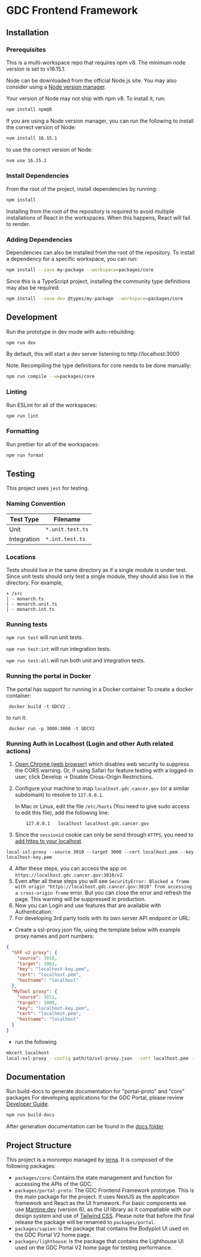 # GDC Frontend Framework

## Installation

### Prerequisites

This is a multi-workspace repo that requires npm v8. The minimum node version is set to v16.15.1.

Node can be downloaded from the official Node.js site. You may also consider using a [Node version manager](https://docs.npmjs.com/cli/v7/configuring-npm/install#using-a-node-version-manager-to-install-nodejs-and-npm).

Your version of Node may not ship with npm v8. To install it, run:

```bash
npm install npm@8
```

If you are using a Node version manager, you can run the following to install the correct version of Node:

```bash
nvm install 16.15.1
```

to use the correct version of Node:

```bash
nvm use 16.15.1
```

### Install Dependencies

From the root of the project, install dependencies by running:

```bash
npm install
```

Installing from the root of the repository is required to avoid
multiple installations of React in the workspaces. When this happens,
React will fail to render.

### Adding Dependencies

Dependencies can also be installed from the root of the repository.
To install a dependency for a specific workspace, you can run:

```bash
npm install --save my-package --workspace=packages/core
```

Since this is a TypeScript project, installing the community type definitions may also be required:

```bash
npm install --save-dev @types/my-package --workspace=packages/core
```

## Development

Run the prototype in dev mode with auto-rebuilding:

```bash
npm run dev
```

By default, this will start a dev server listening to http://localhost:3000

Note: Recompiling the type definitions for core needs to be done manually:

```bash
npm run compile --w=packages/core
```

### Linting

Run ESLint for all of the workspaces:

```bash
npm run lint
```

### Formatting

Run prettier for all of the workspaces:

```bash
npm run format
```

## Testing

This project uses `jest` for testing.

### Naming Convention

| Test Type   | Filename         |
| ----------- | ---------------- |
| Unit        | `*.unit.test.ts` |
| Integration | `*.int.test.ts`  |

### Locations

Tests should live in the same directory as if a single module is under test. Since unit tests should only test a single module, they should also live in the directory.
For example,

```
+ /src
| - monarch.ts
| - monarch.unit.ts
| - monarch.int.ts
```

### Running tests

`npm run test` will run unit tests.

`npm run test:int` will run integration tests.

`npm run test:all` will run both unit and integration tests.

### Running the portal in Docker

The portal has support for running in a Docker container
To create a docker container:

```
 docker build -t GDCV2 .
```

to run it:

```
 docker run -p 3000:3000 -t GDCV2
```

### Running Auth in Localhost (Login and other Auth related actions)

1. [Open Chrome (web browser)](https://alfilatov.com/posts/run-chrome-without-cors/) which disables web security to suppress the CORS warning.
   Or, if using Safari for feature testing with a logged-in user, click Develop -> Disable Cross-Origin Restrictions.
2. Configure your machine to map `localhost.gdc.cancer.gov` (or a similar subdomain) to resolve to `127.0.0.1`.

   In Mac or Linux, edit the file `/etc/hosts` (You need to give sudo access to edit this file), add the following line:

   ```
       127.0.0.1   localhost localhost.gdc.cancer.gov
   ```

3. Since the `sessionid` cookie can only be send through `HTTPS`, you need to [add https to your localhost](https://dev.to/defite/adding-https-to-your-localhost-15hg).

```
local-ssl-proxy --source 3010 --target 3000 --cert localhost.pem --key localhost-key.pem
```

4. After these steps, you can access the app on `https://localhost.gdc.cancer.gov:3010/v2`.
5. Even after all these steps you will see `SecurityError: Blocked a frame with origin "https://localhost.gdc.cancer.gov:3010" from accessing a cross-origin frame` error. But you can close the error and refresh the page. This warning will be suppressed in production.
6. Now you can Login and use features that are available with Authentication.
7. For developing 3rd party tools with its own server API endpoint or URL:

- Create a ssl-proxy.json file, using the template below with example proxy names and port numbers:

```json
{
  "GFF v2 proxy": {
    "source": 3010,
    "target": 3001,
    "key": "localhost-key.pem",
    "cert": "localhost.pem",
    "hostname": "localhost"
  },
  "MyTool proxy": {
    "source": 3011,
    "target": 3000,
    "key": "localhost-key.pem",
    "cert": "localhost.pem",
    "hostname": "localhost"
  }
}
```

- run the following

```bash
mkcert localhost
local-ssl-proxy --config path/to/ssl-proxy.json --cert localhost.pem --key localhost-key.pem
```

## Documentation

Run build-docs to generate documentation for "portal-proto" and "core" packages
For developing applications for the GDC Portal, please review
[Developer Guide](docs/DevelopersGuide/Developers_Guide.md).

```bash
npm run build-docs
```

After generation documentation can be found in the [docs folder](/docs/)

## Project Structure

This project is a monorepo managed by [lerna](https://lerna.js.org). It is composed of the following packages:

- `packages/core`: Contains the state management and function for accessing the APIs of the GDC.
- `packages/portal-proto`: The GDC Frontend Framework prototype. This is the main package for the project. It uses NextJS
  as the application framework and React as the UI framework. For basic components we use [Mantine.dev](https://v6.mantine.dev/) (version 6), as the UI library as it compatiable
  with our design system and use of [Tailwind CSS](https://tailwindcss.com). Please note that before the final release
  the package will be renamed to `packages/portal`.
- `packages/sapien`: is the package that contains the Bodyplot UI used on the GDC Portal V2 home page.
- `packages/lighthouse`: is the package that contains the Lighthouse UI used on the GDC Portal V2 home page for testing performance.
